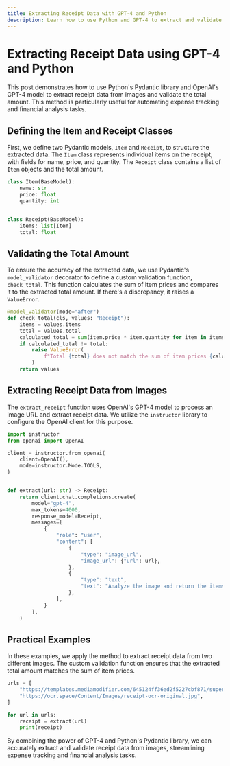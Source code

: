```yaml
---
title: Extracting Receipt Data with GPT-4 and Python
description: Learn how to use Python and GPT-4 to extract and validate receipt data from images for efficient expense tracking.
---
```


# Extracting Receipt Data using GPT-4 and Python

This post demonstrates how to use Python's Pydantic library and OpenAI's GPT-4 model to extract receipt data from images and validate the total amount. This method is particularly useful for automating expense tracking and financial analysis tasks.

## Defining the Item and Receipt Classes

First, we define two Pydantic models, `Item` and `Receipt`, to structure the extracted data. The `Item` class represents individual items on the receipt, with fields for name, price, and quantity. The `Receipt` class contains a list of `Item` objects and the total amount.

```python
class Item(BaseModel):
    name: str
    price: float
    quantity: int


class Receipt(BaseModel):
    items: list[Item]
    total: float
```

## Validating the Total Amount

To ensure the accuracy of the extracted data, we use Pydantic's `model_validator` decorator to define a custom validation function, `check_total`. This function calculates the sum of item prices and compares it to the extracted total amount. If there's a discrepancy, it raises a `ValueError`.

```python
@model_validator(mode="after")
def check_total(cls, values: "Receipt"):
    items = values.items
    total = values.total
    calculated_total = sum(item.price * item.quantity for item in items)
    if calculated_total != total:
        raise ValueError(
            f"Total {total} does not match the sum of item prices {calculated_total}"
        )
    return values
```

## Extracting Receipt Data from Images

The `extract_receipt` function uses OpenAI's GPT-4 model to process an image URL and extract receipt data. We utilize the `instructor` library to configure the OpenAI client for this purpose.

```python
import instructor
from openai import OpenAI

client = instructor.from_openai(
    client=OpenAI(),
    mode=instructor.Mode.TOOLS,
)


def extract(url: str) -> Receipt:
    return client.chat.completions.create(
        model="gpt-4",
        max_tokens=4000,
        response_model=Receipt,
        messages=[
            {
                "role": "user",
                "content": [
                    {
                        "type": "image_url",
                        "image_url": {"url": url},
                    },
                    {
                        "type": "text",
                        "text": "Analyze the image and return the items in the receipt and the total amount.",
                    },
                ],
            }
        ],
    )
```

## Practical Examples

In these examples, we apply the method to extract receipt data from two different images. The custom validation function ensures that the extracted total amount matches the sum of item prices.

```python
urls = [
    "https://templates.mediamodifier.com/645124ff36ed2f5227cbf871/supermarket-receipt-template.jpg",
    "https://ocr.space/Content/Images/receipt-ocr-original.jpg",
]

for url in urls:
    receipt = extract(url)
    print(receipt)
```

By combining the power of GPT-4 and Python's Pydantic library, we can accurately extract and validate receipt data from images, streamlining expense tracking and financial analysis tasks.